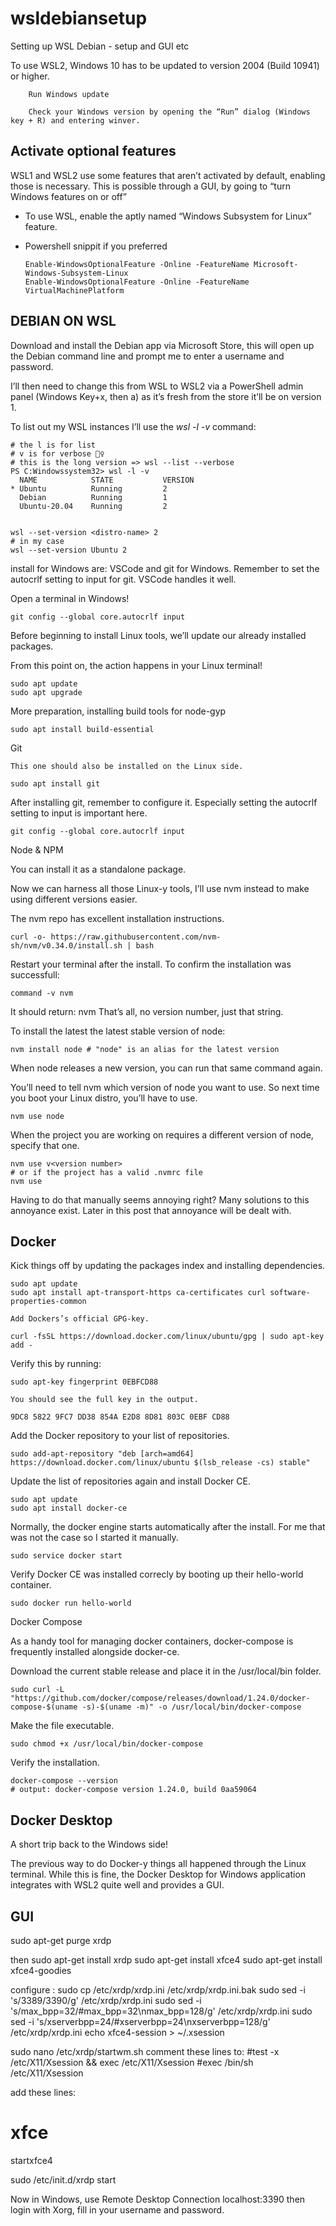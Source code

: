 # wsldebiansetup

Setting up WSL Debian - setup and GUI etc

To use WSL2, Windows 10 has to be updated to version 2004 (Build 10941) or higher.

        Run Windows update

        Check your Windows version by opening the “Run” dialog (Windows key + R) and entering winver.
    
## Activate optional features

WSL1 and WSL2 use some features that aren’t activated by default, enabling those is necessary. This is possible through a GUI, by going to “turn Windows features on or off”
- To use WSL, enable the aptly named “Windows Subsystem for Linux” feature.
- Powershell snippit if you preferred
  
      Enable-WindowsOptionalFeature -Online -FeatureName Microsoft-Windows-Subsystem-Linux
      Enable-WindowsOptionalFeature -Online -FeatureName VirtualMachinePlatform


##  DEBIAN ON WSL

Download and install the Debian app via Microsoft Store, this will open up the Debian command line and prompt me to enter a username and password.

I’ll then need to change this from WSL to WSL2 via a PowerShell admin panel (Windows Key+x, then a) as it’s fresh from the store it’ll be on version 1.

To list out my WSL instances I’ll use the _wsl -l -v_ command:

    # the l is for list
    # v is for verbose 🤷‍♀️
    # this is the long version => wsl --list --verbose
    PS C:Windowssystem32> wsl -l -v
      NAME            STATE           VERSION
    * Ubuntu          Running         2
      Debian          Running         1
      Ubuntu-20.04    Running         2
      

    wsl --set-version <distro-name> 2
    # in my case
    wsl --set-version Ubuntu 2

 install for Windows are: VSCode and git for Windows. Remember to set the autocrlf setting to input for git. VSCode handles it well.

Open a terminal in Windows!

    git config --global core.autocrlf input

Before beginning to install Linux tools, we’ll update our already installed packages.

From this point on, the action happens in your Linux terminal!

    sudo apt update
    sudo apt upgrade

More preparation, installing build tools for node-gyp

    sudo apt install build-essential

Git

    This one should also be installed on the Linux side.

    sudo apt install git

After installing git, remember to configure it.
Especially setting the autocrlf setting to input is important here.

    git config --global core.autocrlf input

Node & NPM

You can install it as a standalone package.

Now we can harness all those Linux-y tools, I’ll use nvm instead to make using different versions easier.

The nvm repo has excellent installation instructions.

    curl -o- https://raw.githubusercontent.com/nvm-sh/nvm/v0.34.0/install.sh | bash

Restart your terminal after the install.
To confirm the installation was successfull:

    command -v nvm

It should return: nvm
That’s all, no version number, just that string.

To install the latest the latest stable version of node:

    nvm install node # "node" is an alias for the latest version

When node releases a new version, you can run that same command again.

You’ll need to tell nvm which version of node you want to use.
So next time you boot your Linux distro, you’ll have to use.

    nvm use node

When the project you are working on requires a different version of node, specify that one.

    nvm use v<version number>
    # or if the project has a valid .nvmrc file
    nvm use

Having to do that manually seems annoying right?
Many solutions to this annoyance exist. Later in this post that annoyance will be dealt with.

## Docker

 Kick things off by updating the packages index and installing dependencies.

    sudo apt update
    sudo apt install apt-transport-https ca-certificates curl software-properties-common

    Add Dockers’s official GPG-key.

    curl -fsSL https://download.docker.com/linux/ubuntu/gpg | sudo apt-key add -

 Verify this by running:

    sudo apt-key fingerprint 0EBFCD88

    You should see the full key in the output.

    9DC8 5822 9FC7 DD38 854A E2D8 8D81 803C 0EBF CD88

Add the Docker repository to your list of repositories.

    sudo add-apt-repository "deb [arch=amd64] https://download.docker.com/linux/ubuntu $(lsb_release -cs) stable"

 Update the list of repositories again and install Docker CE.

    sudo apt update
    sudo apt install docker-ce

Normally, the docker engine starts automatically after the install.
For me that was not the case so I started it manually.

    sudo service docker start

 Verify Docker CE was installed correcly by booting up their hello-world container.

    sudo docker run hello-world

Docker Compose

As a handy tool for managing docker containers, docker-compose is frequently installed alongside docker-ce.

 Download the current stable release and place it in the /usr/local/bin folder.

    sudo curl -L "https://github.com/docker/compose/releases/download/1.24.0/docker-compose-$(uname -s)-$(uname -m)" -o /usr/local/bin/docker-compose

Make the file executable.

    sudo chmod +x /usr/local/bin/docker-compose

 Verify the installation.

    docker-compose --version
    # output: docker-compose version 1.24.0, build 0aa59064

## Docker Desktop

A short trip back to the Windows side!

The previous way to do Docker-y things all happened through the Linux terminal. While this is fine, the Docker Desktop for Windows application integrates with WSL2 quite well and provides a GUI.


## GUI 

sudo apt-get purge xrdp

then
sudo apt-get install xrdp
sudo apt-get install xfce4
sudo apt-get install xfce4-goodies

configure :
sudo cp /etc/xrdp/xrdp.ini /etc/xrdp/xrdp.ini.bak
sudo sed -i 's/3389/3390/g' /etc/xrdp/xrdp.ini
sudo sed -i 's/max_bpp=32/#max_bpp=32\nmax_bpp=128/g' /etc/xrdp/xrdp.ini
sudo sed -i 's/xserverbpp=24/#xserverbpp=24\nxserverbpp=128/g' /etc/xrdp/xrdp.ini
echo xfce4-session > ~/.xsession

sudo nano /etc/xrdp/startwm.sh
comment these lines to:
#test -x /etc/X11/Xsession && exec /etc/X11/Xsession
#exec /bin/sh /etc/X11/Xsession

add these lines:
# xfce
startxfce4

sudo /etc/init.d/xrdp start

Now in Windows, use Remote Desktop Connection
localhost:3390
then login with Xorg, fill in your username and password.
